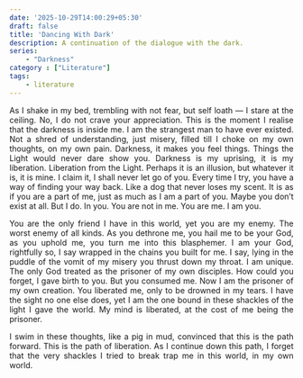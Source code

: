 ```yaml
---
date: '2025-10-29T14:00:29+05:30'
draft: false
title: 'Dancing With Dark'
description: A continuation of the dialogue with the dark. 
series: 
    - "Darkness"
category : ["Literature"]
tags:
    - literature
---
```


<div style="text-align: justify;">

As I shake in my bed, trembling with not fear, but self loath — I stare at the ceiling. No, I do not crave your appreciation. This is the moment I realise that the darkness is inside me. I am the strangest man to have ever existed. Not a shred of understanding, just misery, filled till I choke on my own thoughts, on my own pain. Darkness, it makes you feel things. Things the Light would never dare show you. Darkness is my uprising, it is my liberation. Liberation from the Light. Perhaps it is an illusion, but whatever it is, it is mine. I claim it, I shall never let go of you. Every time I try, you have a way of finding your way back. Like a dog that never loses my scent. It is as if you are a part of me, just as much as I am a part of you. Maybe you don’t exist at all. But I do. In you. You are not in me. You are me. I am you. 

You are the only friend I have in this world, yet you are my enemy. The worst enemy of all kinds. As you dethrone me, you hail me to be your God, as you uphold me, you turn me into this blasphemer. I am your God, rightfully so, I say wrapped in the chains you built for me. I say, lying in the puddle of the vomit of my misery you thrust down my throat. I am unique. The only God treated as the prisoner of my own disciples. How could you forget, I gave birth to you. But you consumed me. Now I am the prisoner of my own creation. You liberated me, only to be drowned in my tears. I have the sight no one else does, yet I am the one bound in these shackles of the light I gave the world. My mind is liberated, at the cost of me being the prisoner. 

I swim in these thoughts, like a pig in mud, convinced that this is the path forward. This is the path of liberation. As I continue down this path, I forget that the very shackles I tried to break trap me in this world, in my own world.

</div>